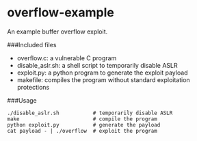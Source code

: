 # overflow-example
An example buffer overflow exploit.

###Included files

- overflow.c: a vulnerable C program
- disable_aslr.sh: a shell script to temporarily disable ASLR
- exploit.py: a python program to generate the exploit payload
- makefile: compiles the program without standard exploitation protections

###Usage
```
./disable_aslr.sh           # temporarily disable ASLR
make                        # compile the program
python exploit.py           # generate the payload
cat payload - | ./overflow  # exploit the program
```
